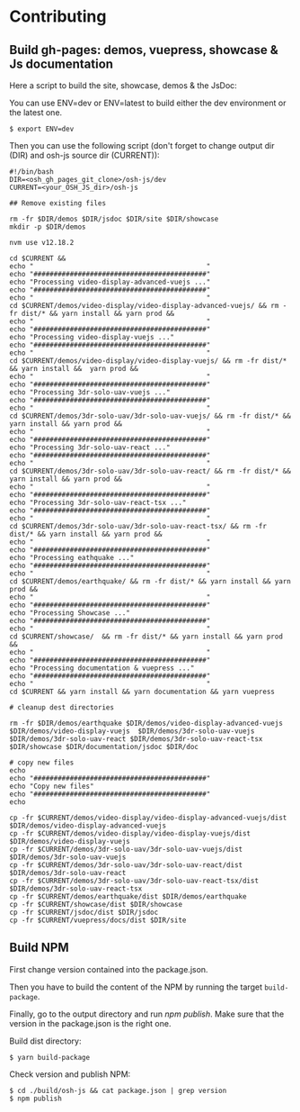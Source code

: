 # Contributing 

## Build gh-pages: demos, vuepress, showcase & Js documentation

Here a script to build the site, showcase, demos & the JsDoc:

You can use ENV=dev or ENV=latest to build either the dev environment or the latest one.

```shell
$ export ENV=dev
```

Then you can use the following script (don't forget to change output dir (DIR) and osh-js source dir (CURRENT)):

```shell
#!/bin/bash
DIR=<osh_gh_pages_git_clone>/osh-js/dev
CURRENT=<your_OSH_JS_dir>/osh-js

## Remove existing files

rm -fr $DIR/demos $DIR/jsdoc $DIR/site $DIR/showcase
mkdir -p $DIR/demos

nvm use v12.18.2

cd $CURRENT && 
echo "                                           "
echo "###########################################"
echo "Processing video-display-advanced-vuejs ..." 
echo "###########################################"
echo "                                           "
cd $CURRENT/demos/video-display/video-display-advanced-vuejs/ && rm -fr dist/* && yarn install && yarn prod && 
echo "                                           "
echo "###########################################"
echo "Processing video-display-vuejs ..." 
echo "###########################################"
echo "                                           "
cd $CURRENT/demos/video-display/video-display-vuejs/ && rm -fr dist/* && yarn install &&  yarn prod &&
echo "                                           "
echo "###########################################"
echo "Processing 3dr-solo-uav-vuejs ..." 
echo "###########################################"
echo "                                           "
cd $CURRENT/demos/3dr-solo-uav/3dr-solo-uav-vuejs/ && rm -fr dist/* && yarn install && yarn prod &&
echo "                                           "
echo "###########################################"
echo "Processing 3dr-solo-uav-react ..." 
echo "###########################################"
echo "                                           "
cd $CURRENT/demos/3dr-solo-uav/3dr-solo-uav-react/ && rm -fr dist/* && yarn install && yarn prod && 
echo "                                           "
echo "###########################################"
echo "Processing 3dr-solo-uav-react-tsx ..." 
echo "###########################################"
echo "                                           "
cd $CURRENT/demos/3dr-solo-uav/3dr-solo-uav-react-tsx/ && rm -fr dist/* && yarn install && yarn prod && 
echo "                                           "
echo "###########################################"
echo "Processing eathquake ..." 
echo "###########################################"
echo "                                           "
cd $CURRENT/demos/earthquake/ && rm -fr dist/* && yarn install && yarn prod && 
echo "                                           "
echo "###########################################"
echo "Processing Showcase ..." 
echo "###########################################"
echo "                                           "
cd $CURRENT/showcase/  && rm -fr dist/* && yarn install && yarn prod && 
echo "                                           "
echo "###########################################"
echo "Processing documentation & vuepress ..." 
echo "###########################################"
echo "                                           "
cd $CURRENT && yarn install && yarn documentation && yarn vuepress

# cleanup dest directories

rm -fr $DIR/demos/earthquake $DIR/demos/video-display-advanced-vuejs  $DIR/demos/video-display-vuejs  $DIR/demos/3dr-solo-uav-vuejs $DIR/demos/3dr-solo-uav-react $DIR/demos/3dr-solo-uav-react-tsx $DIR/showcase $DIR/documentation/jsdoc $DIR/doc

# copy new files
echo 
echo "###########################################"
echo "Copy new files" 
echo "###########################################"
echo 

cp -fr $CURRENT/demos/video-display/video-display-advanced-vuejs/dist $DIR/demos/video-display-advanced-vuejs 
cp -fr $CURRENT/demos/video-display/video-display-vuejs/dist $DIR/demos/video-display-vuejs 
cp -fr $CURRENT/demos/3dr-solo-uav/3dr-solo-uav-vuejs/dist $DIR/demos/3dr-solo-uav-vuejs 
cp -fr $CURRENT/demos/3dr-solo-uav/3dr-solo-uav-react/dist $DIR/demos/3dr-solo-uav-react 
cp -fr $CURRENT/demos/3dr-solo-uav/3dr-solo-uav-react-tsx/dist $DIR/demos/3dr-solo-uav-react-tsx 
cp -fr $CURRENT/demos/earthquake/dist $DIR/demos/earthquake 
cp -fr $CURRENT/showcase/dist $DIR/showcase
cp -fr $CURRENT/jsdoc/dist $DIR/jsdoc 
cp -fr $CURRENT/vuepress/docs/dist $DIR/site
```

## Build NPM
First change version contained into the package.json.

Then you have to build the content of the NPM by running the target `build-package`.

Finally, go to the output directory and run *npm publish*. Make sure that the version in the package.json is the right one.

Build dist directory:

```shell
$ yarn build-package
```

Check version and publish NPM:

```shell
$ cd ./build/osh-js && cat package.json | grep version
$ npm publish
```
